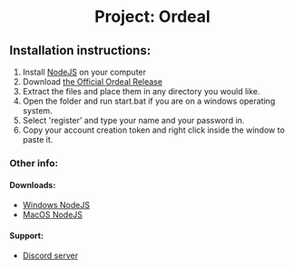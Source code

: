 <h1 align="center">
    Project: Ordeal
</h1>

## Installation instructions:

1. Install [NodeJS][nodejs] on your computer
2. Download [the Official Ordeal Release][ordeal]
3. Extract the files and place them in any directory you would like.
4. Open the folder and run start.bat if you are on a windows operating system.
5. Select 'register' and type your name and your password in.
6. Copy your account creation token and right click inside the window to paste it.
### Other info:
#### Downloads:
- [Windows NodeJS][windows]
- [MacOS NodeJS][mac]
#### Support:
- [Discord server][discord]

[nodejs]: https://nodejs.org/en/download/
[windows]: https://nodejs.org/dist/v16.15.1/node-v16.15.1-x64.msi
[mac]: https://nodejs.org/dist/v16.15.1/node-v16.15.1.pkg
[ordeal]: https://github.com/Project-Ordeal/Ordeal/releases/latest/
[discord]: http://aphcore.io:8013/discord
